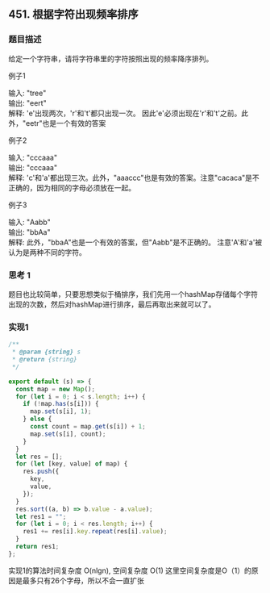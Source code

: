 ## 451. 根据字符出现频率排序

### 题目描述

给定一个字符串，请将字符串里的字符按照出现的频率降序排列。<br/>



例子1<br/>

输入: "tree"<br/>
输出: "eert"<br/>
解释: 'e'出现两次，'r'和't'都只出现一次。
因此'e'必须出现在'r'和't'之前。此外，"eetr"也是一个有效的答案<br/>


例子2<br/>

输入: "cccaaa"<br/>
输出: "cccaaa"<br/>
解释: 'c'和'a'都出现三次。此外，"aaaccc"也是有效的答案。注意"cacaca"是不正确的，因为相同的字母必须放在一起。
<br/>

例子3<br/>

输入: "Aabb"<br/>
输出: "bbAa"<br/>
解释: 此外，"bbaA"也是一个有效的答案，但"Aabb"是不正确的。
注意'A'和'a'被认为是两种不同的字符。
<br/>


### 思考 1

题目也比较简单，只要思想类似于桶排序，我们先用一个hashMap存储每个字符出现的次数，然后对hashMap进行排序，最后再取出来就可以了。<br/>


### 实现1

```js
/**
 * @param {string} s
 * @return {string}
 */

export default (s) => {
  const map = new Map();
  for (let i = 0; i < s.length; i++) {
    if (!map.has(s[i])) {
      map.set(s[i], 1);
    } else {
      const count = map.get(s[i]) + 1;
      map.set(s[i], count);
    }
  }
  let res = [];
  for (let [key, value] of map) {
    res.push({
      key,
      value,
    });
  }
  res.sort((a, b) => b.value - a.value);
  let res1 = "";
  for (let i = 0; i < res.length; i++) {
    res1 += res[i].key.repeat(res[i].value);
  }
  return res1;
};

```

实现1的算法时间复杂度 O(nlgn), 空间复杂度 O(1)
这里空间复杂度是O（1）的原因是最多只有26个字母，所以不会一直扩张<br>
